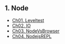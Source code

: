 ## 1. Node
  - [Ch01. Leveltest](./ch01-leveltest#Leveltest)  
  - [Ch02. IO](./ch02-IO#IO)  
  - [Ch03. NodeVsBrowser](./ch03-NodeVsBrowser#NodeVsBrowser)  
  - [Ch04. NodejsREPL](./ch04-NodejsREPL#NodejsREPL)  